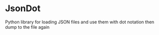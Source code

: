 # JsonDot
Python library for loading JSON files and use them with dot notation then dump to the file again
